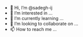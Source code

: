 - 👋 Hi, I’m @sadegh-ij
- 👀 I’m interested in ...
- 🌱 I’m currently learning ...
- 💞️ I’m looking to collaborate on ...
- 📫 How to reach me ...

<!---
dofedo/dofedo is a ✨ special ✨ repository because its `README.md` (this file) appears on your GitHub profile.
You can click the Preview link to take a look at your changes.
--->
